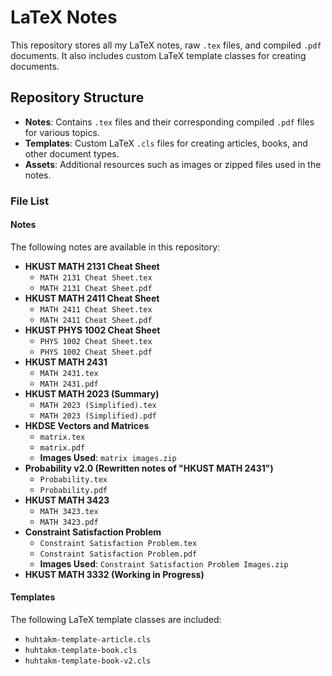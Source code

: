 # LaTeX Notes

This repository stores all my LaTeX notes, raw `.tex` files, and compiled `.pdf` documents. It also includes custom LaTeX template classes for creating documents.

## Repository Structure

- **Notes**: Contains `.tex` files and their corresponding compiled `.pdf` files for various topics.
- **Templates**: Custom LaTeX `.cls` files for creating articles, books, and other document types.
- **Assets**: Additional resources such as images or zipped files used in the notes.

### File List

#### Notes
The following notes are available in this repository:
- **HKUST MATH 2131 Cheat Sheet**
  - `MATH 2131 Cheat Sheet.tex`
  - `MATH 2131 Cheat Sheet.pdf`
- **HKUST MATH 2411 Cheat Sheet**
  - `MATH 2411 Cheat Sheet.tex`
  - `MATH 2411 Cheat Sheet.pdf`
- **HKUST PHYS 1002 Cheat Sheet**
  - `PHYS 1002 Cheat Sheet.tex`
  - `PHYS 1002 Cheat Sheet.pdf`
- **HKUST MATH 2431**
  - `MATH 2431.tex`
  - `MATH 2431.pdf`
- **HKUST MATH 2023 (Summary)**
  - `MATH 2023 (Simplified).tex`
  - `MATH 2023 (Simplified).pdf`
- **HKDSE Vectors and Matrices**
  - `matrix.tex`
  - `matrix.pdf`
  - **Images Used**: `matrix images.zip`
- **Probability v2.0 (Rewritten notes of "HKUST MATH 2431")**
  - `Probability.tex`
  - `Probability.pdf`
- **HKUST MATH 3423**
  - `MATH 3423.tex`
  - `MATH 3423.pdf`
- **Constraint Satisfaction Problem**
  - `Constraint Satisfaction Problem.tex`
  - `Constraint Satisfaction Problem.pdf`
  - **Images Used**: `Constraint Satisfaction Problem Images.zip`
- **HKUST MATH 3332 (Working in Progress)**

#### Templates
The following LaTeX template classes are included:
- `huhtakm-template-article.cls`
- `huhtakm-template-book.cls`
- `huhtakm-template-book-v2.cls`